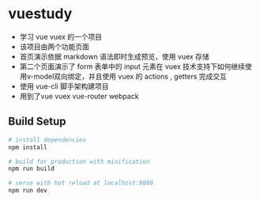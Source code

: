 # vuestudy

* 学习 vue vuex 的一个项目
* 该项目由两个功能页面
* 首页演示依据 markdown 语法即时生成预览，使用 vuex 存储
* 第二个页面演示了 form 表单中的 input 元素在 vuex 技术支持下如何继续使用v-model双向绑定，并且使用 vuex 的 actions , getters 完成交互
* 使用 vue-cli 脚手架构建项目
* 用到了vue vuex vue-router webpack

## Build Setup

``` bash
# install dependencies
npm install

# build for production with minification
npm run build

# serve with hot reload at localhost:8080
npm run dev

```